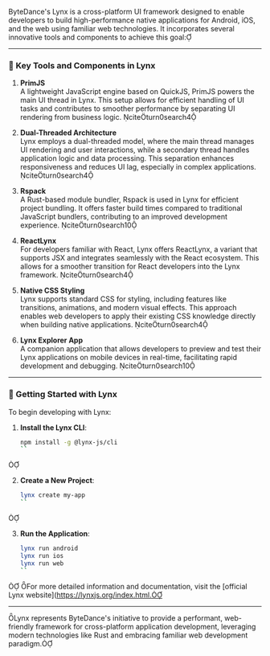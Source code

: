 ByteDance's Lynx is a cross-platform UI framework designed to enable developers to build high-performance native applications for Android, iOS, and the web using familiar web technologies. It incorporates several innovative tools and components to achieve this goal:

---

### 🧰 Key Tools and Components in Lynx

1. **PrimJS**  
   A lightweight JavaScript engine based on QuickJS, PrimJS powers the main UI thread in Lynx. This setup allows for efficient handling of UI tasks and contributes to smoother performance by separating UI rendering from business logic. citeturn0search4

2. **Dual-Threaded Architecture**  
   Lynx employs a dual-threaded model, where the main thread manages UI rendering and user interactions, while a secondary thread handles application logic and data processing. This separation enhances responsiveness and reduces UI lag, especially in complex applications. citeturn0search4

3. **Rspack**  
   A Rust-based module bundler, Rspack is used in Lynx for efficient project bundling. It offers faster build times compared to traditional JavaScript bundlers, contributing to an improved development experience. citeturn0search10

4. **ReactLynx**  
   For developers familiar with React, Lynx offers ReactLynx, a variant that supports JSX and integrates seamlessly with the React ecosystem. This allows for a smoother transition for React developers into the Lynx framework. citeturn0search4

5. **Native CSS Styling**  
   Lynx supports standard CSS for styling, including features like transitions, animations, and modern visual effects. This approach enables web developers to apply their existing CSS knowledge directly when building native applications. citeturn0search4

6. **Lynx Explorer App**  
   A companion application that allows developers to preview and test their Lynx applications on mobile devices in real-time, facilitating rapid development and debugging. citeturn0search10

---

### 🚀 Getting Started with Lynx

To begin developing with Lynx:

1. **Install the Lynx CLI**:
   ```bash
   npm install -g @lynx-js/cli
   ``


2. **Create a New Project**:
   ```bash
   lynx create my-app
   ``


3. **Run the Application**:
   ```bash
   lynx run android
   lynx run ios
   lynx run web
   ``

For more detailed information and documentation, visit the [official Lynx website](https://lynxjs.org/index.html.

---
Lynx represents ByteDance's initiative to provide a performant, web-friendly framework for cross-platform application development, leveraging modern technologies like Rust and embracing familiar web development paradigm. 
